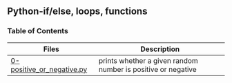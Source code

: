 ## Python-if/else, loops, functions

### Table of Contents
|      Files         |      Description         |
| ------------------ | ------------------------ |
| [0-positive_or_negative.py](./0-positive_or_negative.py) | prints whether a given random number is positive or negative|
